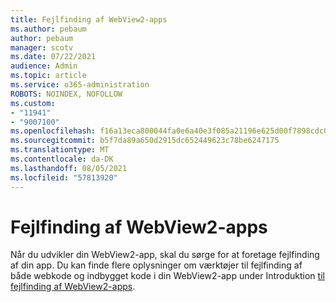 ```yaml
---
title: Fejlfinding af WebView2-apps
ms.author: pebaum
author: pebaum
manager: scotv
ms.date: 07/22/2021
audience: Admin
ms.topic: article
ms.service: o365-administration
ROBOTS: NOINDEX, NOFOLLOW
ms.custom:
- "11941"
- "9007100"
ms.openlocfilehash: f16a13eca800044fa0e6a40e3f085a21196e625d00f7898cdc0f5a20a218b170
ms.sourcegitcommit: b5f7da89a650d2915dc652449623c78be6247175
ms.translationtype: MT
ms.contentlocale: da-DK
ms.lasthandoff: 08/05/2021
ms.locfileid: "57813920"
---
```

# <a name="debug-webview2-apps"></a>Fejlfinding af WebView2-apps

Når du udvikler din WebView2-app, skal du sørge for at foretage fejlfinding af din app. Du kan finde flere oplysninger om værktøjer til fejlfinding af både webkode og indbygget kode i din WebView2-app under Introduktion [til fejlfinding af WebView2-apps](/microsoft-edge/webview2/how-to/debug).
